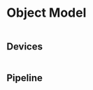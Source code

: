 # Object Model

```{currentmodule} miniscope_io
```

## Devices

```{autoclasstree} miniscope_io.models.PipelineModel miniscope_io.models.Node miniscope_io.models.Source miniscope_io.models.Sink miniscope_io.models.ProcessingNode miniscope_io.models.Pipeline
```  

## Pipeline

